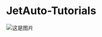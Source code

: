 # JetAuto-Tutorials
![这是图片]([/assets/img/philly-magic-garden.jpg](https://github.com/CharlotteNGAI/JetAuto-Tutorials/blob/main/%E5%9B%BE%E7%89%871.png) "Magic Gardens")

